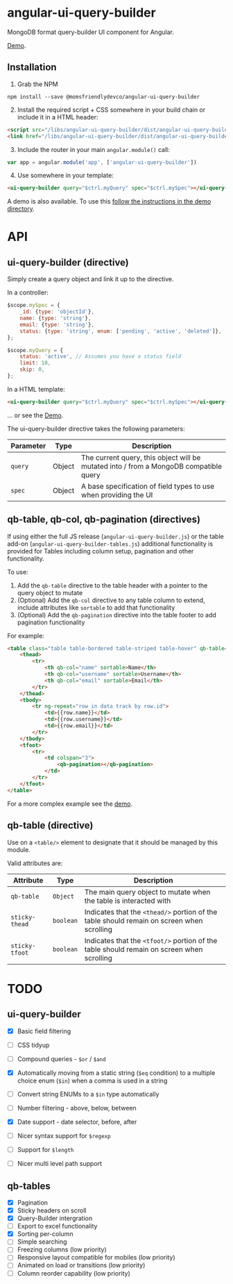 angular-ui-query-builder
========================
MongoDB format query-builder UI component for Angular.

[Demo](https://momsfriendlydevco.github.io/angular-ui-query-builder).


Installation
------------
1. Grab the NPM

```shell
npm install --save @momsfriendlydevco/angular-ui-query-builder
```


2. Install the required script + CSS somewhere in your build chain or include it in a HTML header:

```html
<script src="/libs/angular-ui-query-builder/dist/angular-ui-query-builder.min.js"/>
<link href="/libs/angular-ui-query-builder/dist/angular-ui-query-builder.min.css" rel="stylesheet" type="text/css"/>
```

3. Include the router in your main `angular.module()` call:

```javascript
var app = angular.module('app', ['angular-ui-query-builder'])
```

4. Use somewhere in your template:

```html
<ui-query-builder query="$ctrl.myQuery" spec="$ctrl.mySpec"></ui-query-builder>
```

A demo is also available. To use this [follow the instructions in the demo directory](./demo/README.md).


API
====

ui-query-builder (directive)
----------------------------
Simply create a query object and link it up to the directive.

In a controller:

```javascript
$scope.mySpec = {
	_id: {type: 'objectId'},
	name: {type: 'string'},
	email: {type: 'string'},
	status: {type: 'string', enum: ['pending', 'active', 'deleted']},
};

$scope.myQuery = {
	status: 'active', // Assumes you have a status field
	limit: 10,
	skip: 0,
};
```

In a HTML template:

```html
<ui-query-builder query="$ctrl.myQuery" spec="$ctrl.mySpec"></ui-query-builder>
```

... or see the [Demo](https://momsfriendlydevco.github.io/angular-ui-query-builder).

The ui-query-builder directive takes the following parameters:

| Parameter | Type   | Description                                                                           |
|-----------|--------|---------------------------------------------------------------------------------------|
| `query`   | Object | The current query, this object will be mutated into / from a MongoDB compatible query |
| `spec`    | Object | A base specification of field types to use when providing the UI                      |


qb-table, qb-col, qb-pagination (directives)
--------------------------------------------
If using either the full JS release (`angular-ui-query-builder.js`) or the table add-on (`angular-ui-query-builder-tables.js`) additional functionality is provided for Tables including column setup, pagination and other functionality.

To use:

1. Add the `qb-table` directive to the table header with a pointer to the query object to mutate
2. (Optional) Add the `qb-col` directive to any table column to extend, include attributes like `sortable` to add that functionality
3. (Optional) Add the `qb-pagination` directive into the table footer to add pagination functionality

For example:

```html
<table class="table table-bordered table-striped table-hover" qb-table="query">
	<thead>
		<tr>
			<th qb-col="name" sortable>Name</th>
			<th qb-col="username" sortable>Username</th>
			<th qb-col="email" sortable>Email</th>
		</tr>
	</thead>
	<tbody>
		<tr ng-repeat="row in data track by row.id">
			<td>{{row.name}}</td>
			<td>{{row.username}}</td>
			<td>{{row.email}}</td>
		</tr>
	</tbody>
	<tfoot>
		<tr>
			<td colspan="3">
				<qb-pagination></qb-pagination>
			</td>
		</tr>
	</tfoot>
</table>
```

For a more complex example see the [demo](https://momsfriendlydevco.github.io/angular-ui-query-builder).


qb-table (directive)
--------------------
Use on a `<table/>` element to designate that it should be managed by this module.

Valid attributes are:

| Attribute      | Type      | Description                                                                               |
|----------------|-----------|-------------------------------------------------------------------------------------------|
| `qb-table`     | `Object`  | The main query object to mutate when the table is interacted with                         |
| `sticky-thead` | `boolean` | Indicates that the `<thead/>` portion of the table should remain on screen when scrolling |
| `sticky-tfoot` | `boolean` | Indicates that the `<tfoot/>` portion of the table should remain on screen when scrolling |



TODO
====

ui-query-builder
----------------

* [x] Basic field filtering
* [ ] CSS tidyup
* [ ] Compound queries - `$or` / `$and`
* [x] Automatically moving from a static string (`$eq` condition) to a multiple choice enum (`$in`) when a comma is used in a string
* [ ] Convert string ENUMs to a `$in` type automatically
* [ ] Number filtering - above, below, between
* [x] Date support - date selector, before, after
* [ ] Nicer syntax support for `$regexp`
* [ ] Support for `$length`
* [ ] Nicer multi level path support


qb-tables
---------
* [x] Pagination
* [x] Sticky headers on scroll
* [x] Query-Builder intergration
* [ ] Export to excel functionality
* [x] Sorting per-column
* [ ] Simple searching
* [ ] Freezing columns (low priority)
* [ ] Responsive layout compatible for mobiles (low priority)
* [ ] Animated on load or transitions (low priority)
* [ ] Column reorder capability (low priority)
